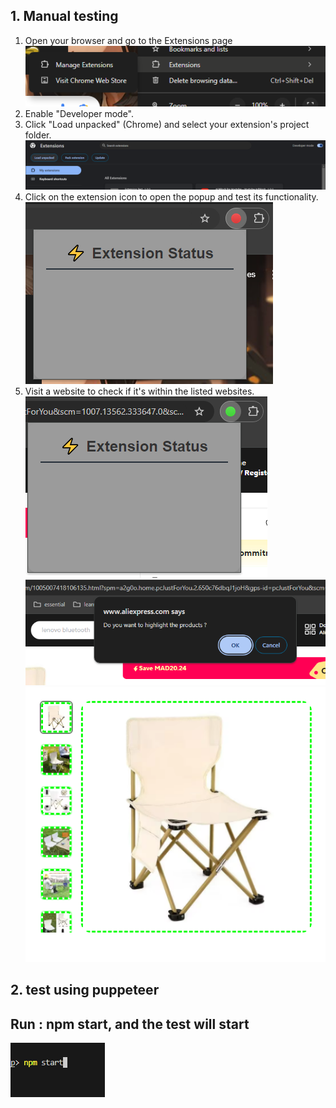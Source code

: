 ## 1. Manual testing
1. Open your browser and go to the Extensions page
![An example image](images/1.png)
2. Enable "Developer mode".
3. Click "Load unpacked" (Chrome) and select your extension's project folder.
![An example image](images/2.png)
4. Click on the extension icon to open the popup and test its functionality.
![An example image](images/18.png)
5. Visit a website to check if it's within the listed websites.
![An example image](images/21.png)
![An example image](images/20.png)
![An example image](images/19.png)

## 2. test using puppeteer

## Run : npm start, and the test will start
![An example image](images/22.png)